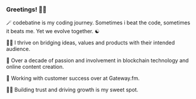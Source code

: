 ### Greetings! 👋🏻

🪄 codebatine is my coding journey. Sometimes i beat the code, sometimes it beats me. Yet we evolve together. ☯️

🧑🏻 I thrive on bridging ideas, values and products with their intended audience.

🔮 Over a decade of passion and involvement in blockchain technology and online content creation.

🎸 Working with customer success over at Gateway.fm.

🤹🏻 Building trust and driving growth is my sweet spot.
